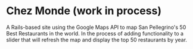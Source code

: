 # Chez Monde (work in process)

A Rails-based site using the Google Maps API to map San Pellegrino's 50 Best Restaurants in the world.  In the process of adding functionality to a slider that will refresh the map and display the top 50 restaurants by year.
